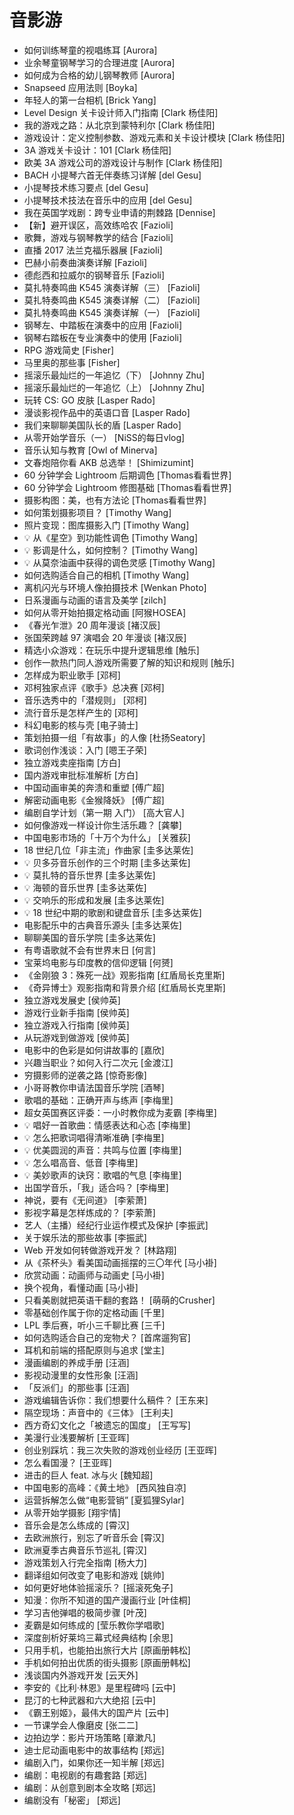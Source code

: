 # 音影游 #
- 如何训练琴童的视唱练耳	[Aurora]
- 业余琴童钢琴学习的合理进度	[Aurora]
- 如何成为合格的幼儿钢琴教师	[Aurora]
- Snapseed 应用法则	[Boyka]
- 年轻人的第一台相机	[Brick Yang]
- Level Design 关卡设计师入门指南	[Clark 杨佳阳]
- 我的游戏之路：从北京到蒙特利尔	[Clark 杨佳阳]
- 游戏设计：定义控制参数、游戏元素和关卡设计模块	[Clark 杨佳阳]
- 3A 游戏关卡设计：101	[Clark 杨佳阳]
- 欧美 3A 游戏公司的游戏设计与制作	[Clark 杨佳阳]
- BACH 小提琴六首无伴奏练习详解	[del Gesu]
- 小提琴技术练习要点	[del Gesu]
- 小提琴技术技法在音乐中的应用	[del Gesu]
- 我在英国学戏剧：跨专业申请的荆棘路	[Dennise]
- 【新】避开误区，高效练哈农	[Fazioli]
- 歌舞，游戏与钢琴教学的结合	[Fazioli]
- 直播 2017 法兰克福乐器展	[Fazioli]
- 巴赫小前奏曲演奏详解	[Fazioli]
- 德彪西和拉威尔的钢琴音乐	[Fazioli]
- 莫扎特奏鸣曲 K545 演奏详解（三）	[Fazioli]
- 莫扎特奏鸣曲 K545 演奏详解（二）	[Fazioli]
- 莫扎特奏鸣曲 K545 演奏详解（一）	[Fazioli]
- 钢琴左、中踏板在演奏中的应用	[Fazioli]
- 钢琴右踏板在专业演奏中的使用	[Fazioli]
- RPG 游戏简史	[Fisher]
- 马里奥的那些事	[Fisher]
- 摇滚乐最灿烂的一年追忆（下）	[Johnny Zhu]
- 摇滚乐最灿烂的一年追忆（上）	[Johnny Zhu]
- 玩转 CS: GO 皮肤	[Lasper Rado]
- 漫谈影视作品中的英语口音	[Lasper Rado]
- 我们来聊聊美国队长的盾	[Lasper Rado]
- 从零开始学音乐（一）	[NiSS的每日vlog]
- 音乐认知与教育	[Owl of Minerva]
- 文春炮陪你看 AKB 总选举！	[Shimizumint]
- 60 分钟学会 Lightroom 后期调色	[Thomas看看世界]
- 60 分钟学会 Lightroom 修图基础	[Thomas看看世界]
- 摄影构图：美，也有方法论	[Thomas看看世界]
- 如何策划摄影项目？	[Timothy Wang]
- 照片变现：图库摄影入门	[Timothy Wang]
- 💡 从《星空》到功能性调色	[Timothy Wang]
- 💡 影调是什么，如何控制？	[Timothy Wang]
- 💡 从莫奈油画中获得的调色灵感	[Timothy Wang]
- 如何选购适合自己的相机	[Timothy Wang]
- 离机闪光与环境人像拍摄技术	[Wenkan Photo]
- 日系漫画与动画的语言及美学	[zilch]
- 如何从零开始拍摄定格动画	[阿猴HOSEA]
- 《春光乍泄》20 周年漫谈	[褚汉辰]
- 张国荣跨越 97 演唱会 20 年漫谈	[褚汉辰]
- 精选小众游戏：在玩乐中提升逻辑思维	[触乐]
- 创作一款热门同人游戏所需要了解的知识和规则	[触乐]
- 怎样成为职业歌手	[邓柯]
- 邓柯独家点评《歌手》总决赛	[邓柯]
- 音乐选秀中的「潜规则」	[邓柯]
- 流行音乐是怎样产生的	[邓柯]
- 科幻电影的核与壳	[电子骑士]
- 策划拍摄一组「有故事」的人像	[杜扬Seatory]
- 歌词创作浅谈：入门	[嗯王子荣]
- 独立游戏卖座指南	[方白]
- 国内游戏审批标准解析	[方白]
- 中国动画审美的奔溃和重塑	[傅广超]
- 解密动画电影《金猴降妖》	[傅广超]
- 编剧自学计划（第一期 入门）	[高大官人]
- 如何像游戏一样设计你生活乐趣？	[龚攀]
- 中国电影市场的「十万个为什么」	[关雅荻]
- 18 世纪几位「非主流」作曲家	[圭多达莱佐]
- 💡 贝多芬音乐创作的三个时期	[圭多达莱佐]
- 💡 莫扎特的音乐世界	[圭多达莱佐]
- 💡 海顿的音乐世界	[圭多达莱佐]
- 💡 交响乐的形成和发展	[圭多达莱佐]
- 💡 18 世纪中期的歌剧和键盘音乐	[圭多达莱佐]
- 电影配乐中的古典音乐源头	[圭多达莱佐]
- 聊聊美国的音乐学院	[圭多达莱佐]
- 有粤语歌就不会有世界末日	[何言]
- 宝莱坞电影与印度教的信仰逻辑	[何赟]
- 《金刚狼 3：殊死一战》观影指南	[红盾局长克里斯]
- 《奇异博士》观影指南和背景介绍	[红盾局长克里斯]
- 独立游戏发展史	[侯帅英]
- 游戏行业新手指南	[侯帅英]
- 独立游戏入行指南	[侯帅英]
- 从玩游戏到做游戏	[侯帅英]
- 电影中的色彩是如何讲故事的	[嘉欣]
- 兴趣当职业？如何入行二次元	[金渡江]
- 穷摄影师的逆袭之路	[惊奇影像]
- 小哥哥教你申请法国音乐学院	[酒琴]
- 歌唱的基础：正确开声与练声	[李梅里]
- 超女英国赛区评委：一小时教你成为麦霸	[李梅里]
- 💡 唱好一首歌曲：情感表达和心态	[李梅里]
- 💡 怎么把歌词唱得清晰准确	[李梅里]
- 💡 优美圆润的声音：共鸣与位置	[李梅里]
- 💡 怎么唱高音、低音	[李梅里]
- 💡 美妙歌声的诀窍：歌唱的气息	[李梅里]
- 出国学音乐，「我」适合吗？	[李梅里]
- 神说，要有《无间道》	[李萦萧]
- 影视字幕是怎样炼成的？	[李萦萧]
- 艺人（主播）经纪行业运作模式及保护	[李振武]
- 关于娱乐法的那些故事	[李振武]
- Web 开发如何转做游戏开发？	[林路翔]
- 从《茶杯头》看美国动画摇摆的三〇年代	[马小褂]
- 欣赏动画：动画师与动画史	[马小褂]
- 换个视角，看懂动画	[马小褂]
- 只看美剧就把英语干翻的套路！	[萌萌的Crusher]
- 零基础创作属于你的定格动画	[千里]
- LPL 季后赛，听小三千聊比赛	[三千]
- 如何选购适合自己的宠物犬？	[首席遛狗官]
- 耳机和前端的搭配原则与追求	[堂主]
- 漫画编剧的养成手册	[汪涵]
- 影视动漫里的女性形象	[汪涵]
- 「反派们」的那些事	[汪涵]
- 游戏编辑告诉你：我们想要什么稿件？	[王东来]
- 隔空现场：声音中的《三体》	[王利夫]
- 西方奇幻文化之「被遗忘的国度」	[王写写]
- 美漫行业浅要解析	[王亚晖]
- 创业别踩坑：我三次失败的游戏创业经历	[王亚晖]
- 怎么看国漫？	[王亚晖]
- 进击的巨人 feat. 冰与火	[魏知超]
- 中国电影的高峰：《黄土地》	[西风独自凉]
- 运营拆解怎么做“电影营销”	[夏狐狸Sylar]
- 从零开始学摄影	[翔宇情]
- 音乐会是怎么练成的	[霄汉]
- 去欧洲旅行，别忘了听音乐会	[霄汉]
- 欧洲夏季古典音乐节巡礼	[霄汉]
- 游戏策划入行完全指南	[杨大力]
- 翻译组如何改变了电影和游戏	[姚帅]
- 如何更好地体验摇滚乐？	[摇滚死兔子]
- 知漫：你所不知道的国产漫画行业	[叶佳桐]
- 学习吉他弹唱的极简步骤	[叶茂]
- 麦霸是如何练成的	[莹乐教你学唱歌]
- 深度剖析好莱坞三幕式经典结构	[余思]
- 只用手机，也能拍出旅行大片	[原画册韩松]
- 手机如何拍出优质的街头摄影	[原画册韩松]
- 浅谈国内外游戏开发	[云天外]
- 李安的《比利·林恩》是里程碑吗	[云中]
- 昆汀的七种武器和六大绝招	[云中]
- 《霸王别姬》，最伟大的国产片	[云中]
- 一节课学会人像磨皮	[张二二]
- 边拍边学：影片开场策略	[章漱凡]
- 迪士尼动画电影中的故事结构	[郑远]
- 编剧入门，如果你还一知半解	[郑远]
- 编剧：电视剧的有趣套路	[郑远]
- 编剧：从创意到剧本全攻略	[郑远]
- 编剧没有「秘密」	[郑远]